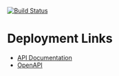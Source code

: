 [![Build Status](https://travis-ci.org/AndreasVikke/CPH-Business-CA-2.svg?branch=master)](https://travis-ci.org/AndreasVikke/CPH-Business-CA-2)

# Deployment Links
 - [API Documentation](https://andreasvikke.dk/CA2-Backend/apidocumentation/)
 - [OpenAPI](https://andreasvikke.dk/CA2-Backend/openapi/)